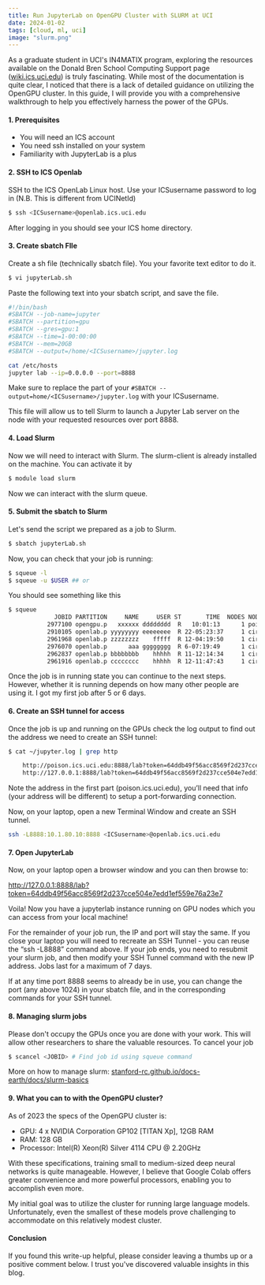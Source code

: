 ```yaml
---
title: Run JupyterLab on OpenGPU Cluster with SLURM at UCI
date: 2024-01-02
tags: [cloud, ml, uci]
image: "slurm.png"
---
```


As a graduate student in UCI's IN4MATIX program, exploring the resources available on the Donald Bren School Computing Support page ([wiki.ics.uci.edu](https://wiki.ics.uci.edu/doku.php)) is truly fascinating. While most of the documentation is quite clear, I noticed that there is a lack of detailed guidance on utilizing the OpenGPU cluster. In this guide, I will provide you with a comprehensive walkthrough to help you effectively harness the power of the GPUs.

#### 1. Prerequisites
* You will need an ICS account
* You need ssh installed on your system
* Familiarity with JupyterLab is a plus

#### 2. SSH to ICS Openlab

SSH to the ICS OpenLab Linux host. Use your ICSusername password to log in (N.B. This is different from UCINetId)

```bash
$ ssh <ICSusername>@openlab.ics.uci.edu
```

After logging in you should see your ICS home directory.

#### 3. Create sbatch FIle

Create a sh file (technically sbatch file). You your favorite text editor to do it.

```bash
$ vi jupyterLab.sh
```

Paste the following text into your sbatch script, and save the file.

```bash
#!/bin/bash
#SBATCH --job-name=jupyter
#SBATCH --partition=gpu
#SBATCH --gres=gpu:1
#SBATCH --time=1-00:00:00
#SBATCH --mem=20GB
#SBATCH --output=/home/<ICSusername>/jupyter.log

cat /etc/hosts
jupyter lab --ip=0.0.0.0 --port=8888
```

Make sure to replace the <ICSusername> part of your ```#SBATCH --output=home/<ICSusername>/jupyter.log``` with your ICSusername.

This file will allow us to tell Slurm to launch a Jupyter Lab server on the node with your requested resources over port 8888.

#### 4. Load Slurm

Now we will need to interact with Slurm. The slurm-client is already installed on the machine. You can activate it by

```bash
$ module load slurm
```

Now we can interact with the slurm queue.

#### 5. Submit the sbatch to Slurm

Let's send the script we prepared as a job to Slurm.

```bash
$ sbatch jupyterLab.sh
```

Now, you can check that your job is running:

```bash
$ squeue -l
$ squeue -u $USER ## or
```

You should see something like this

```bash
$ squeue
             JOBID PARTITION     NAME     USER ST       TIME  NODES NODELIST(REASON)
           2977100 opengpu.p   xxxxxx dddddddd  R   10:01:13      1 poison
           2910105 openlab.p yyyyyyyy eeeeeeee  R 22-05:23:37     1 circinus-32
           2961968 openlab.p zzzzzzzz    fffff  R 12-04:19:50     1 circinus-81
           2976070 openlab.p      aaa gggggggg  R 6-07:19:49      1 circinus-21
           2962837 openlab.p bbbbbbbb    hhhhh  R 11-12:14:34     1 circinus-17
           2961916 openlab.p cccccccc    hhhhh  R 12-11:47:43     1 circinus-48
```

Once the job is in running state you can continue to the next steps. However, whether it is running depends on how many other people are using it. I got my first job after 5 or 6 days.

#### 6. Create an SSH tunnel for access

Once the job is up and running on the GPUs check the log output to find out the address we need to create an SSH tunnel:

```bash
$ cat ~/jupyter.log | grep http

    http://poison.ics.uci.edu:8888/lab?token=64ddb49f56acc8569f2d237cce504e7edd1ef559e76a23e7
    http://127.0.0.1:8888/lab?token=64ddb49f56acc8569f2d237cce504e7edd1ef559e76a23e7
```


Note the address in the first part (poison.ics.uci.edu), you’ll need that info (your address will be different) to setup a port-forwarding connection.

Now, on your laptop, open a new Terminal Window and create an SSH tunnel.

```bash
ssh -L8888:10.1.80.10:8888 <ICSusername>@openlab.ics.uci.edu
```

#### 7. Open JupyterLab

Now, on your laptop open a browser window and you can then browse to:

http://127.0.0.1:8888/lab?token=64ddb49f56acc8569f2d237cce504e7edd1ef559e76a23e7

Voila! Now you have a jupyterlab instance running on GPU nodes which you can access from your local machine!

For the remainder of your job run, the IP and port will stay the same. If you close your laptop you will need to recreate an SSH Tunnel - you can reuse the “ssh -L8888” command above. If your job ends, you need to resubmit your slurm job, and then modify your SSH Tunnel command with the new IP address. Jobs last for a maximum of 7 days.

If at any time port 8888 seems to already be in use, you can change the port (any above 1024) in your sbatch file, and in the corresponding commands for your SSH tunnel.

#### 8. Managing slurm jobs

Please don't occupy the GPUs once you are done with your work. This will allow other researchers to share the valuable resources. To cancel your job

```bash
$ scancel <JOBID> # Find job id using squeue command
```

More on how to manage slurm: [stanford-rc.github.io/docs-earth/docs/slurm-basics](https://stanford-rc.github.io/docs-earth/docs/slurm-basics)

#### 9. What you can to with the OpenGPU cluster?

As of 2023 the specs of the OpenGPU cluster is:
* GPU: 4 x NVIDIA Corporation GP102 [TITAN Xp], 12GB RAM
* RAM: 128 GB
* Processor: Intel(R) Xeon(R) Silver 4114 CPU @ 2.20GHz

With these specifications, training small to medium-sized deep neural networks is quite manageable. However, I believe that Google Colab offers greater convenience and more powerful processors, enabling you to accomplish even more.

My initial goal was to utilize the cluster for running large language models. Unfortunately, even the smallest of these models prove challenging to accommodate on this relatively modest cluster.

#### Conclusion

If you found this write-up helpful, please consider leaving a thumbs up or a positive comment below. I trust you've discovered valuable insights in this blog.